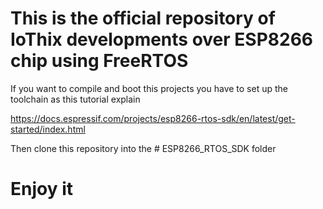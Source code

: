 # This is the official repository of IoThix developments over ESP8266 chip using FreeRTOS

If you want to compile and boot this projects you have to set up the toolchain as this tutorial explain

https://docs.espressif.com/projects/esp8266-rtos-sdk/en/latest/get-started/index.html
  
Then clone this repository into the # ESP8266_RTOS_SDK folder 

# Enjoy it 
